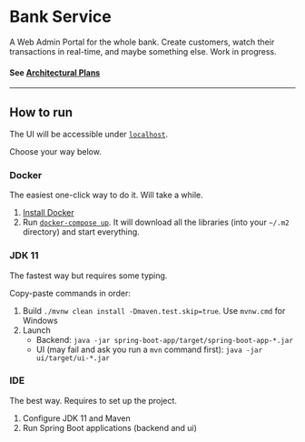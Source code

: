 # Bank Service

A Web Admin Portal for the whole bank. 
Create customers, watch their transactions in real-time, and maybe something else. Work in progress. 

#### See [Architectural Plans](Architectural%20Plans.md)
 
---

## How to run

The UI will be accessible under [`localhost`](http://localhost).

Choose your way below.

### Docker
The easiest one-click way to do it. Will take a while.

1. [Install Docker](https://www.docker.com/products/docker-desktop)
2. Run [`docker-compose up`](docker-compose.yml). 
It will download all the libraries (into your `~/.m2` directory) and start everything.

### JDK 11
The fastest way but requires some typing.

Copy-paste commands in order:
1. Build `./mvnw clean install -Dmaven.test.skip=true`. Use `mvnw.cmd` for Windows
2. Launch
    - Backend: `java -jar spring-boot-app/target/spring-boot-app-*.jar`
    - UI (may fail and ask you run a `mvn` command first): `java -jar ui/target/ui-*.jar`

### IDE
The best way. Requires to set up the project.
1. Configure JDK 11 and Maven
2. Run Spring Boot applications (backend and ui)